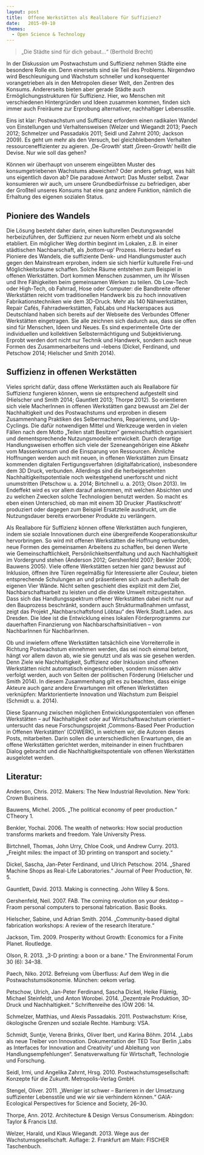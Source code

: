 ```yaml
---
layout: post
title:  Offene Werkstätten als Reallabore für Suffizienz?
date:   2015-09-10
themes:
  - Open Science & Technology
---
```


> „Die Städte sind für dich gebaut...“ (Berthold Brecht)

In der Diskussion um Postwachstum und Suffizienz nehmen Städte eine besondere Rolle ein. Denn einerseits sind sie Teil des Problems. Nirgendwo wird Beschleunigung und Wachstum schneller und konsequenter vorangetrieben als in den Metropolen dieser Welt, den Zentren des Konsums. Andererseits bieten aber gerade Städte auch Ermöglichungsstrukturen für Suffizienz. Hier, wo Menschen mit verschiedenen Hintergründen und Ideen zusammen kommen, finden sich immer auch Freiräume zur Erprobung alternativer, nachhaltiger Lebensstile.

Eins ist klar: Postwachstum und Suffizienz erfordern einen radikalen Wandel von Einstellungen und Verhaltensweisen (Welzer und Wiegandt 2013; Paech 2012; Schmelzer und Passadakis 2011; Seidl und Zahrnt 2010; Jackson 2009). Es geht um mehr als den Versuch, bei gleichbleibendem Verhalten ressourceneffizienter zu agieren. ‚De-Growth‘ statt ‚Green-Growth‘ heißt die Devise. Nur wie soll das gehen?

Können wir überhaupt von unserem eingeübten Muster des konsumgetriebenen Wachstums abweichen? Oder anders gefragt, was hält uns eigentlich davon ab? Die paradoxe Antwort: Das Muster selbst. Zwar konsumieren wir auch, um unsere Grundbedürfnisse zu befriedigen, aber der Großteil unseres Konsums hat eine ganz andere Funktion, nämlich die Erhaltung des eigenen sozialen Status.

## Pioniere des Wandels

Die Lösung besteht daher darin, einen kulturellen Deutungswandel herbeizuführen, der Suffizienz zur neuen Norm erhebt und als solche etabliert. Ein möglicher Weg dorthin beginnt im Lokalen, z.B. in einer städtischen Nachbarschaft, als ‚bottom-up‘ Prozess. Hierzu bedarf es Pioniere des Wandels, die suffiziente Denk- und Handlungsmuster auch gegen den Mainstream erproben, indem sie sich hierfür kulturelle Frei-und Möglichkeitsräume schaffen. Solche Räume entstehen zum Beispiel in offenen Werkstätten. Dort kommen Menschen zusammen, um ihr Wissen und Ihre Fähigkeiten beim gemeinsamen Werken zu teilen. Ob Low-Tech oder High-Tech, ob Fahrrad, Hose oder Computer: die Bandbreite offener Werkstätten reicht vom traditionellen Handwerk bis zu hoch innovativen Fabrikationstechniken wie dem 3D-Druck. Mehr als 140 Nähwerkstätten, Repair Cafés, Fahrradwerkstätten, FabLabs und Hackerspaces aus Deutschland haben sich bereits auf der Webseite des Verbundes Offener Werkstätten eingetragen. Sie alle zeichnen sich dadurch aus, dass sie offen sind für Menschen, Ideen und Neues. Es sind experimentelle Orte der individuellen und kollektiven Selbstermächtigung und Subjektivierung. Erprobt werden dort nicht nur Technik und Handwerk, sondern auch neue Formen des Zusammenarbeitens und –lebens (Dickel, Ferdinand, und Petschow 2014; Hielscher und Smith 2014).

## Suffizienz in offenen Werkstätten

Vieles spricht dafür, dass offene Werkstätten auch als Reallabore für Suffizienz fungieren können, wenn sie entsprechend aufgestellt sind (Hielscher und Smith 2014; Gauntlett 2013; Thorpe 2012). So orientieren sich viele MacherInnen in offenen Werkstätten ganz bewusst am Ziel der Nachhaltigkeit und des Postwachstums und erproben in diesem Zusammenhang Praktiken des Selbermachens, Reparierens, und Up-Cyclings. Die dafür notwendigen Mittel und Werkzeuge werden in vielen Fällen nach dem Motto „Teilen statt Besitzen“ gemeinschaftlich organisiert und dementsprechende Nutzungsmodelle entwickelt. Durch derartige Handlungsweisen erhoffen sich viele der Szeneangehörigen eine Abkehr vom Massenkonsum und die Einsparung von Ressourcen. Ähnliche Hoffnungen werden auch mit neuen, in offenen Werkstätten zum Einsatz kommenden digitalen Fertigungsverfahren (digitalfabrication), insbesondere dem 3D Druck, verbunden. Allerdings sind die herbeigesehnten Nachhaltigkeitspotentiale noch weitestgehend unerforscht und nicht unumstritten (Petschow u. a. 2014; Birtchnell u. a. 2013; Olson 2013). Im Endeffekt wird es vor allem darauf ankommen, mit welchen Absichten und zu welchen Zwecken solche Technologien benutzt werden. So macht es eben einen Unterschied, ob man mit einem 3D Drucker ‚Plastikschrott‘ produziert oder dagegen zum Beispiel Ersatzteile ausdruckt, um die Nutzungsdauer bereits erworbener Produkte zu verlängern.

Als Reallabore für Suffizienz können offene Werkstätten auch fungieren, indem sie soziale Innovationen durch eine übergreifende Kooperationskultur hervorbringen. So wird mit offenen Werkstätten die Hoffnung verbunden, neue Formen des gemeinsamen Arbeitens zu schaffen, bei denen Werte wie Gemeinschaftlichkeit, Persönlichkeitsentfaltung und auch Nachhaltigkeit im Vordergrund stehen (Anderson 2012; Gershenfeld 2007; Benkler 2006; Bauwens 2005). Viele offene Werkstätten setzen hier ganz bewusst auf Inklusion, öffnen ihre Türen regelmäßig für Interessierte aller Couleur, bieten entsprechende Schulungen an und präsentieren sich auch außerhalb der eigenen Vier Wände. Nicht selten geschieht dies explizit mit dem Ziel, Nachbarschaftsarbeit zu leisten und die direkte Umwelt mitzugestalten. Dass sich das Handlungsspektrum offener Werkstätten dabei nicht nur auf den Bauprozess beschränkt, sondern auch Strukturmaßnahmen umfasst, zeigt das Projekt „Nachbarschaftsfond Löbtau“ des Werk.Stadt.Laden. aus Dresden. Die Idee ist die Entwicklung eines lokalen Förderprogramms zur dauerhaften Finanzierung von Nachbarschaftsinitiativen – von NachbarInnen für NachbarInnen.

Ob und inwiefern offene Werkstätten tatsächlich eine Vorreiterrolle in Richtung Postwachstum einnehmen werden, das sei noch einmal betont, hängt vor allem davon ab, wie sie genutzt und als was sie gesehen werden. Denn Ziele wie Nachhaltigkeit, Suffizienz oder Inklusion sind offenen Werkstätten nicht automatisch eingeschrieben, sondern müssen aktiv verfolgt werden, auch von Seiten der politischen Förderung (Hielscher und Smith 2014). In diesem Zusammenhang gilt es zu beachten, dass einige Akteure auch ganz andere Erwartungen mit offenen Werkstätten verknüpfen: Marktorientierte Innovation und Wachstum zum Beispiel (Schmidt u. a. 2014).

Diese Spannung zwischen möglichen Entwicklungspotentialen von offenen Werkstätten – auf Nachhaltigkeit oder auf Wirtschaftswachstum orientiert – untersucht das neue Forschungsprojekt ‚Commons-Based Peer Production in Offenen Werkstätten‘ (COWERK), in welchem wir, die Autoren dieses Posts, mitarbeiten. Darin sollen die unterschiedlichen Erwartungen, die an offene Werkstätten gerichtet werden, miteinander in einen fruchtbaren Dialog gebracht und die Nachhaltigkeitspotentiale von offenen Werkstätten ausgelotet werden.

## Literatur:

Anderson, Chris. 2012. Makers: The New Industrial Revolution. New York: Crown Business.

Bauwens, Michel. 2005. „The political economy of peer production.“ CTheory 1.

Benkler, Yochai. 2006. The wealth of networks: How social production transforms markets and freedom. Yale University Press.

Birtchnell, Thomas, John Urry, Chloe Cook, und Andrew Curry. 2013. „Freight miles: the impact of 3D printing on transport and society.“

Dickel, Sascha, Jan-Peter Ferdinand, und Ulrich Petschow. 2014. „Shared Machine Shops as Real-Life Laboratories.“ Journal of Peer Production, Nr. 5.

Gauntlett, David. 2013. Making is connecting. John Wiley & Sons.

Gershenfeld, Neil. 2007. FAB. The coming revolution on your desktop – Fraom personal computers to personal fabrication. Basic Books.

Hielscher, Sabine, und Adrian Smith. 2014. „Community-based digital fabrication workshops: A review of the research literature.“

Jackson, Tim. 2009. Prosperity without Growth: Economics for a Finite Planet. Routledge.

Olson, R. 2013. „3-D printing: a boon or a bane.“ The Environmental Forum 30 (6): 34–38.

Paech, Niko. 2012. Befreiung vom Überfluss: Auf dem Weg in die Postwachstumsökonomie. München: oekom verlag.

Petschow, Ulrich, Jan-Peter Ferdinand, Sascha Dickel, Heike Flämig, Michael Steinfeldt, und Anton Worobei. 2014. „Dezentrale Produktion, 3D-Druck und Nachhaltigkeit.“ Schriftenreihe des IÖW 206: 14.

Schmelzer, Matthias, und Alexis Passadakis. 2011. Postwachstum: Krise, ökologische Grenzen und soziale Rechte. Hamburg: VSA.

Schmidt, Suntje, Verena Brinks, Oliver Ibert, und Karina Böhm. 2014. „Labs als neue Treiber von Innovation. Dokumentation der TED Tour Berlin ‚Labs as Interfaces for Innovation and Creativity‘ und Ableitung von Handlungsempfehlungen“. Senatsverwaltung für Wirtschaft, Technologie und Forschung.

Seidl, Irmi, und Angelika Zahrnt, Hrsg. 2010. Postwachstumsgesellschaft: Konzepte für die Zukunft. Metropolis-Verlag GmbH.

Stengel, Oliver. 2011. „Weniger ist schwer – Barrieren in der Umsetzung suffizienter Lebensstile und wie wir sie verhindern können.“ GAIA-Ecological Perspectives for Science and Society, 26–30.

Thorpe, Ann. 2012. Architecture & Design Versus Consumerism. Abingdon: Taylor & Francis Ltd.

Welzer, Harald, und Klaus Wiegandt. 2013. Wege aus der Wachstumsgesellschaft. Auflage: 2. Frankfurt am Main: FISCHER Taschenbuch.
